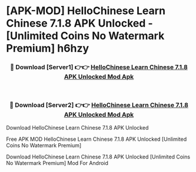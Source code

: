 # [APK-MOD] HelloChinese  Learn Chinese 7.1.8 APK Unlocked - [Unlimited Coins No Watermark Premium] h6hzy



<div align="center">
<h3>🔴 Download [Server1] 👉👉 <a href="https://momento.my/?title=HelloChinese__Learn_Chinese_7.1.8_APK_Unlocked">HelloChinese  Learn Chinese 7.1.8 APK Unlocked Mod Apk</a></h3><br>

<h3>🔴 Download [Server2] 👉👉 <a href="https://momento.my/?title=HelloChinese__Learn_Chinese_7.1.8_APK_Unlocked">HelloChinese  Learn Chinese 7.1.8 APK Unlocked Mod Apk</a></h3>
</div>



Download HelloChinese  Learn Chinese 7.1.8 APK Unlocked 

Free APK MOD HelloChinese  Learn Chinese 7.1.8 APK Unlocked [Unlimited Coins No Watermark Premium]

Download HelloChinese  Learn Chinese 7.1.8 APK Unlocked [Unlimited Coins No Watermark Premium] Mod For Android
